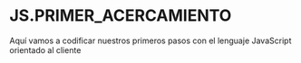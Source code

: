 # JS.PRIMER_ACERCAMIENTO
Aquí vamos a codificar nuestros primeros pasos con el lenguaje JavaScript orientado al cliente 
